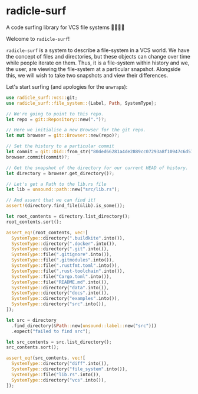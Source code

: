 # radicle-surf

A code surfing library for VCS file systems 🏄‍♀️🏄‍♂️

Welcome to `radicle-surf`!

`radicle-surf` is a system to describe a file-system in a VCS world.
We have the concept of files and directories, but these objects can change over time while people iterate on them.
Thus, it is a file-system within history and we, the user, are viewing the file-system at a particular snapshot.
Alongside this, we will wish to take two snapshots and view their differences.

Let's start surfing (and apologies for the `unwrap`s):

```rust
use radicle_surf::vcs::git;
use radicle_surf::file_system::{Label, Path, SystemType};

// We're going to point to this repo.
let repo = git::Repository::new(".")?;

// Here we initialise a new Browser for the git repo.
let mut browser = git::Browser::new(repo)?;

// Set the history to a particular commit
let commit = git::Oid::from_str("80ded66281a4de2889cc07293a8f10947c6d57fe")?;
browser.commit(commit)?;

// Get the snapshot of the directory for our current HEAD of history.
let directory = browser.get_directory()?;

// Let's get a Path to the lib.rs file
let lib = unsound::path::new("src/lib.rs");

// And assert that we can find it!
assert!(directory.find_file(&lib).is_some());

let root_contents = directory.list_directory();
root_contents.sort();

assert_eq!(root_contents, vec![
  SystemType::directory(".buildkite".into()),
  SystemType::directory(".docker".into()),
  SystemType::directory(".git".into()),
  SystemType::file(".gitignore".into()),
  SystemType::file(".gitmodules".into()),
  SystemType::file(".rustfmt.toml".into()),
  SystemType::file(".rust-toolchain".into()),
  SystemType::file("Cargo.toml".into()),
  SystemType::file("README.md".into()),
  SystemType::directory("data".into()),
  SystemType::directory("docs".into()),
  SystemType::directory("examples".into()),
  SystemType::directory("src".into()),
]);

let src = directory
  .find_directory(&Path::new(unsound::label::new("src")))
  .expect("failed to find src");

let src_contents = src.list_directory();
src_contents.sort();

assert_eq!(src_contents, vec![
  SystemType::directory("diff".into()),
  SystemType::directory("file_system".into()),
  SystemType::file("lib.rs".into()),
  SystemType::directory("vcs".into()),
]);
```
